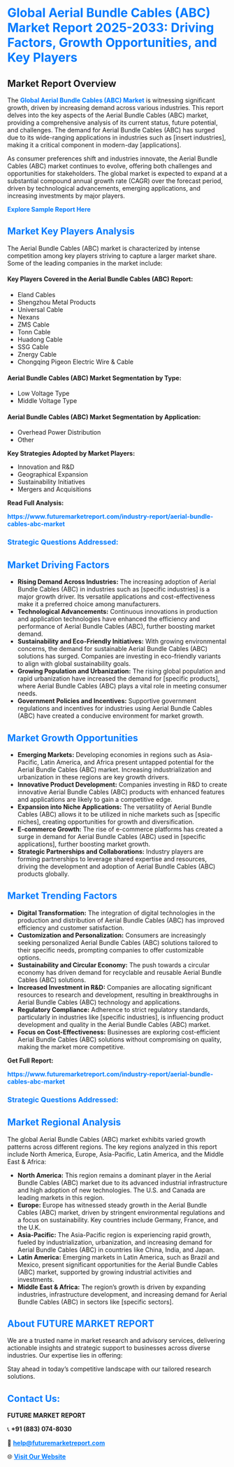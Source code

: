<h1 style="color: #007BFF;">Global Aerial Bundle Cables (ABC) Market Report 2025-2033: Driving Factors, Growth Opportunities, and Key Players</h1>

<section id="overview">
<h2>Market Report Overview</h2>
<p>The <a href="https://www.futuremarketreport.com/industry-report/aerial-bundle-cables-abc-market" style="color: #007BFF; text-decoration: none;"><strong>Global Aerial Bundle Cables (ABC) Market</strong></a> is witnessing significant growth, driven by increasing demand across various industries. This report delves into the key aspects of the Aerial Bundle Cables (ABC) market, providing a comprehensive analysis of its current status, future potential, and challenges. The demand for Aerial Bundle Cables (ABC) has surged due to its wide-ranging applications in industries such as [insert industries], making it a critical component in modern-day [applications].</p>
<p>As consumer preferences shift and industries innovate, the Aerial Bundle Cables (ABC) market continues to evolve, offering both challenges and opportunities for stakeholders. The global market is expected to expand at a substantial compound annual growth rate (CAGR) over the forecast period, driven by technological advancements, emerging applications, and increasing investments by major players.</p>
</section>

<section id="overview">
<p><a href="https://www.futuremarketreport.com/request-sample/reportId=43207" style="color: #007BFF; text-decoration: none;"><strong>Explore Sample Report Here</strong></a></p>
</section>

<section id="key-players">
<h2 style="color: #007BFF;">Market Key Players Analysis</h2>
<p>The Aerial Bundle Cables (ABC) market is characterized by intense competition among key players striving to capture a larger market share. Some of the leading companies in the market include:</p>
<h4>Key Players Covered in the Aerial Bundle Cables (ABC) Report:</h4>
<ul><li>Eland Cables</li><li>Shengzhou Metal Products</li><li>Universal Cable</li><li>Nexans</li><li>ZMS Cable</li><li>Tonn Cable</li><li>Huadong Cable</li><li>SSG Cable</li><li>Znergy Cable</li><li>Chongqing Pigeon Electric Wire &amp; Cable</li></ul>
<h4>Aerial Bundle Cables (ABC) Market Segmentation by Type:</h4>
<ul><li>Low Voltage Type</li><li>Middle Voltage Type</li></ul>

<h4>Aerial Bundle Cables (ABC) Market Segmentation by Application:</h4>
<ul><li>Overhead Power Distribution</li><li>Other</li></ul>
<p><strong>Key Strategies Adopted by Market Players:</strong></p>
<ul>
<li>Innovation and R&D</li>
<li>Geographical Expansion</li>
<li>Sustainability Initiatives</li>
<li>Mergers and Acquisitions</li>
</ul>
</section>

<section>
<p><strong>Read Full Analysis: </strong></p><a href="https://www.futuremarketreport.com/industry-report/aerial-bundle-cables-abc-market" style="color: #007BFF; text-decoration: none;"><strong>https://www.futuremarketreport.com/industry-report/aerial-bundle-cables-abc-market</strong></a>
<h3 style="color: #007BFF;">Strategic Questions Addressed:</h3>
</section>

<section id="driving-factors">
<h2 style="color: #007BFF;">Market Driving Factors</h2>
<ul>
<li><strong>Rising Demand Across Industries:</strong> The increasing adoption of Aerial Bundle Cables (ABC) in industries such as [specific industries] is a major growth driver. Its versatile applications and cost-effectiveness make it a preferred choice among manufacturers.</li>
<li><strong>Technological Advancements:</strong> Continuous innovations in production and application technologies have enhanced the efficiency and performance of Aerial Bundle Cables (ABC), further boosting market demand.</li>
<li><strong>Sustainability and Eco-Friendly Initiatives:</strong> With growing environmental concerns, the demand for sustainable Aerial Bundle Cables (ABC) solutions has surged. Companies are investing in eco-friendly variants to align with global sustainability goals.</li>
<li><strong>Growing Population and Urbanization:</strong> The rising global population and rapid urbanization have increased the demand for [specific products], where Aerial Bundle Cables (ABC) plays a vital role in meeting consumer needs.</li>
<li><strong>Government Policies and Incentives:</strong> Supportive government regulations and incentives for industries using Aerial Bundle Cables (ABC) have created a conducive environment for market growth.</li>
</ul>
</section>

<section id="growth-opportunities">
<h2 style="color: #007BFF;">Market Growth Opportunities</h2>
<ul>
<li><strong>Emerging Markets:</strong> Developing economies in regions such as Asia-Pacific, Latin America, and Africa present untapped potential for the Aerial Bundle Cables (ABC) market. Increasing industrialization and urbanization in these regions are key growth drivers.</li>
<li><strong>Innovative Product Development:</strong> Companies investing in R&D to create innovative Aerial Bundle Cables (ABC) products with enhanced features and applications are likely to gain a competitive edge.</li>
<li><strong>Expansion into Niche Applications:</strong> The versatility of Aerial Bundle Cables (ABC) allows it to be utilized in niche markets such as [specific niches], creating opportunities for growth and diversification.</li>
<li><strong>E-commerce Growth:</strong> The rise of e-commerce platforms has created a surge in demand for Aerial Bundle Cables (ABC) used in [specific applications], further boosting market growth.</li>
<li><strong>Strategic Partnerships and Collaborations:</strong> Industry players are forming partnerships to leverage shared expertise and resources, driving the development and adoption of Aerial Bundle Cables (ABC) products globally.</li>
</ul>
</section>

<section id="trending-factors">
<h2 style="color: #007BFF;">Market Trending Factors</h2>
<ul>
<li><strong>Digital Transformation:</strong> The integration of digital technologies in the production and distribution of Aerial Bundle Cables (ABC) has improved efficiency and customer satisfaction.</li>
<li><strong>Customization and Personalization:</strong> Consumers are increasingly seeking personalized Aerial Bundle Cables (ABC) solutions tailored to their specific needs, prompting companies to offer customizable options.</li>
<li><strong>Sustainability and Circular Economy:</strong> The push towards a circular economy has driven demand for recyclable and reusable Aerial Bundle Cables (ABC) solutions.</li>
<li><strong>Increased Investment in R&D:</strong> Companies are allocating significant resources to research and development, resulting in breakthroughs in Aerial Bundle Cables (ABC) technology and applications.</li>
<li><strong>Regulatory Compliance:</strong> Adherence to strict regulatory standards, particularly in industries like [specific industries], is influencing product development and quality in the Aerial Bundle Cables (ABC) market.</li>
<li><strong>Focus on Cost-Effectiveness:</strong> Businesses are exploring cost-efficient Aerial Bundle Cables (ABC) solutions without compromising on quality, making the market more competitive.</li>
</ul>
</section>

<section>
<p><strong>Get Full Report: </strong></p><a href="https://www.futuremarketreport.com/industry-report/aerial-bundle-cables-abc-market" style="color: #007BFF; text-decoration: none;"><strong>https://www.futuremarketreport.com/industry-report/aerial-bundle-cables-abc-market</strong></a>
<h3 style="color: #007BFF;">Strategic Questions Addressed:</h3>
</section>


<section id="regional-analysis">
<h2 style="color: #007BFF;">Market Regional Analysis</h2>
<p>The global Aerial Bundle Cables (ABC) market exhibits varied growth patterns across different regions. The key regions analyzed in this report include North America, Europe, Asia-Pacific, Latin America, and the Middle East & Africa:</p>
<ul>
<li><strong>North America:</strong> This region remains a dominant player in the Aerial Bundle Cables (ABC) market due to its advanced industrial infrastructure and high adoption of new technologies. The U.S. and Canada are leading markets in this region.</li>
<li><strong>Europe:</strong> Europe has witnessed steady growth in the Aerial Bundle Cables (ABC) market, driven by stringent environmental regulations and a focus on sustainability. Key countries include Germany, France, and the U.K.</li>
<li><strong>Asia-Pacific:</strong> The Asia-Pacific region is experiencing rapid growth, fueled by industrialization, urbanization, and increasing demand for Aerial Bundle Cables (ABC) in countries like China, India, and Japan.</li>
<li><strong>Latin America:</strong> Emerging markets in Latin America, such as Brazil and Mexico, present significant opportunities for the Aerial Bundle Cables (ABC) market, supported by growing industrial activities and investments.</li>
<li><strong>Middle East & Africa:</strong> The region’s growth is driven by expanding industries, infrastructure development, and increasing demand for Aerial Bundle Cables (ABC) in sectors like [specific sectors].</li>
</ul>
</section>

<footer>
<h2 style="color: #007BFF;">About FUTURE MARKET REPORT</h2>
<p>We are a trusted name in market research and advisory services, delivering actionable insights and strategic support to businesses across diverse industries. Our expertise lies in offering:</p>

<p>Stay ahead in today’s competitive landscape with our tailored research solutions.</p>

<h2 style="color: #007BFF;">Contact Us:</h2>
<p><strong>FUTURE MARKET REPORT</strong></p>
<p>📞 <strong>+91 (883) 074-8030</strong></p>
<p>📧 <strong><a href="mailto:help@futuremarketreport.com" style="color: #007BFF;">help@futuremarketreport.com</a></strong></p>
<p>🌐 <strong><a href="https://www.futuremarketreport.com/" style="color: #007BFF;">Visit Our Website</a></strong></p>
</footer>